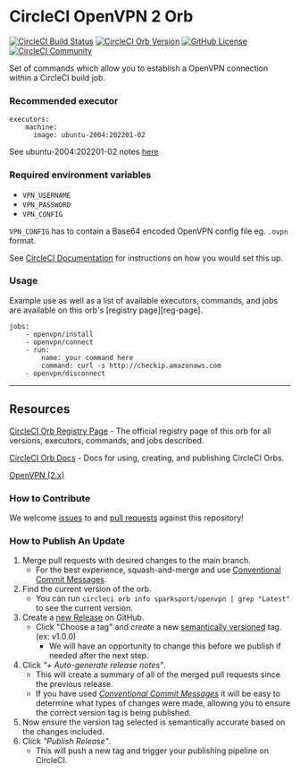 # CircleCI OpenVPN 2 Orb


[![CircleCI Build Status](https://circleci.com/gh/sparksport/openvpn.svg?style=shield "CircleCI Build Status")](https://circleci.com/gh/sparksport/openvpn) [![CircleCI Orb Version](https://badges.circleci.com/orbs/sparksport/openvpn.svg)](https://circleci.com/orbs/registry/orb/sparksport/openvpn) [![GitHub License](https://img.shields.io/badge/license-MIT-lightgrey.svg)](https://raw.githubusercontent.com/sparksport/openvpn/master/LICENSE) [![CircleCI Community](https://img.shields.io/badge/community-CircleCI%20Discuss-343434.svg)](https://discuss.circleci.com/c/ecosystem/orbs)

Set of commands which allow you to establish a OpenVPN connection within a CircleCI build job.

### Recommended executor
```
executors:
    machine:
      image: ubuntu-2004:202201-02
```
See ubuntu-2004:202201-02 notes [here](https://discuss.circleci.com/t/linux-machine-executor-images-2022-january-q1-update/42831) 


### Required environment variables 
- `VPN_USERNAME`
- `VPN_PASSWORD`
- `VPN_CONFIG`

`VPN_CONFIG` has to contain a Base64 encoded OpenVPN config file eg. `.ovpn` format.

See [CircleCI Documentation](https://circleci.com/docs/2.0/env-vars) for instructions on how you would set this up.

### Usage

Example use as well as a list of available executors, commands, and jobs are available on this orb's [registry page][reg-page].
```
jobs:
    - openvpn/install
    - openvpn/connect
    - run:
        name: your command here
        command: curl -s http://checkip.amazonaws.com
    - openvpn/disconnect
```
---

## Resources

[CircleCI Orb Registry Page](https://circleci.com/orbs/registry/orb/sparksport/openvpn) - The official registry page of this orb for all versions, executors, commands, and jobs described.

[CircleCI Orb Docs](https://circleci.com/docs/2.0/orb-intro/#section=configuration) - Docs for using, creating, and publishing CircleCI Orbs.

[OpenVPN (2.x)](https://support.circleci.com/hc/en-us/articles/360049397051-How-to-set-up-a-VPN-connection-during-builds#machine)

### How to Contribute

We welcome [issues](https://github.com/sparksport/openvpn/issues) to and [pull requests](https://github.com/sparksport/openvpn/pulls) against this repository!

### How to Publish An Update
1. Merge pull requests with desired changes to the main branch.
    - For the best experience, squash-and-merge and use [Conventional Commit Messages](https://conventionalcommits.org/).
2. Find the current version of the orb.
    - You can run `circleci orb info sparksport/openvpn | grep "Latest"` to see the current version.
3. Create a [new Release](https://github.com/sparksport/openvpn/releases/new) on GitHub.
    - Click "Choose a tag" and _create_ a new [semantically versioned](http://semver.org/) tag. (ex: v1.0.0)
      - We will have an opportunity to change this before we publish if needed after the next step.
4.  Click _"+ Auto-generate release notes"_.
    - This will create a summary of all of the merged pull requests since the previous release.
    - If you have used _[Conventional Commit Messages](https://conventionalcommits.org/)_ it will be easy to determine what types of changes were made, allowing you to ensure the correct version tag is being published.
5. Now ensure the version tag selected is semantically accurate based on the changes included.
6. Click _"Publish Release"_.
    - This will push a new tag and trigger your publishing pipeline on CircleCI.
